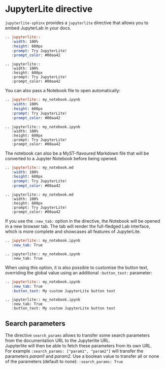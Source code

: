 # JupyterLite directive

`jupyterlite-sphinx` provides a `jupyterlite` directive that allows you to embed JupyterLab in your docs.

```rst
.. jupyterlite::
   :width: 100%
   :height: 600px
   :prompt: Try JupyterLite!
   :prompt_color: #00aa42
```

```{eval-rst}
.. jupyterlite::
   :width: 100%
   :height: 600px
   :prompt: Try JupyterLite!
   :prompt_color: #00aa42
```

You can also pass a Notebook file to open automatically:

```rst
.. jupyterlite:: my_notebook.ipynb
   :width: 100%
   :height: 600px
   :prompt: Try JupyterLite!
   :prompt_color: #00aa42
```

```{eval-rst}
.. jupyterlite:: my_notebook.ipynb
   :width: 100%
   :height: 600px
   :prompt: Try JupyterLite!
   :prompt_color: #00aa42
```

The notebook can also be a MyST-flavoured Markdown file that will be converted to a Jupyter Notebook before being opened.

```rst
.. jupyterlite:: my_notebook.md
   :width: 100%
   :height: 600px
   :prompt: Try JupyterLite!
   :prompt_color: #00aa42
```

```{eval-rst}
.. jupyterlite:: my_notebook.md
   :width: 100%
   :height: 600px
   :prompt: Try JupyterLite!
   :prompt_color: #00aa42
```

If you use the `:new_tab:` option in the directive, the Notebook will be opened in a new browser tab.
The tab will render the full-fledged Lab interface, which is more complete and showcases all features
of JupyterLite.

```rst
.. jupyterlite:: my_notebook.ipynb
   :new_tab: True
```

```{eval-rst}
.. jupyterlite:: my_notebook.ipynb
   :new_tab: True
```

When using this option, it is also possible to customise the button text, overriding the
global value using an additional `:button_text:` parameter:

```rst
.. jupyterlite:: my_notebook.ipynb
   :new_tab: True
   :button_text: My custom JupyterLite button text
```

```{eval-rst}
.. jupyterlite:: my_notebook.ipynb
   :new_tab: True
   :button_text: My custom JupyterLite button text
```

## Search parameters

The directive `search_params` allows to transfer some search parameters from the documentation URL to the Jupyterlite URL.\
Jupyterlite will then be able to fetch these parameters from its own URL.\
For example `:search_params: ["param1", "param2"]` will transfer the parameters *param1* and *param2*.
Use a boolean value to transfer all or none of the parameters (default to none): `:search_params: True`

